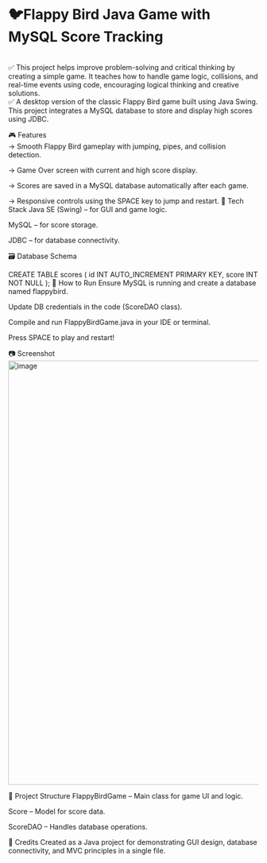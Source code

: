 # 🐦Flappy Bird Java Game with MySQL Score Tracking
<br>
✅ This project helps improve problem-solving and critical thinking by creating a simple game. It teaches how to handle game logic, collisions, and real-time events using code, encouraging logical thinking and creative solutions.
<BR>
✅ A desktop version of the classic Flappy Bird game built using Java Swing. This project integrates a MySQL database to store and display high scores using JDBC.
<br>

🎮 Features
<BR>
->  Smooth Flappy Bird gameplay with jumping, pipes, and collision detection.

-> Game Over screen with current and high score display.

-> Scores are saved in a MySQL database automatically after each game.

-> Responsive controls using the SPACE key to jump and restart.
🧱 Tech Stack
Java SE (Swing) – for GUI and game logic.

MySQL – for score storage.

JDBC – for database connectivity.

🗃️ Database Schema

CREATE TABLE scores (
  id INT AUTO_INCREMENT PRIMARY KEY,
  score INT NOT NULL
);
🚀 How to Run
Ensure MySQL is running and create a database named flappybird.

Update DB credentials in the code (ScoreDAO class).

Compile and run FlappyBirdGame.java in your IDE or terminal.

Press SPACE to play and restart!

📷 Screenshot
<img width="854" alt="image" src="https://github.com/user-attachments/assets/b6a6a753-efa6-46aa-adf0-fc3b49e3718e" />

📁 Project Structure
FlappyBirdGame – Main class for game UI and logic.

Score – Model for score data.

ScoreDAO – Handles database operations.

🏁 Credits
Created as a Java project for demonstrating GUI design, database connectivity, and MVC principles in a single file.



